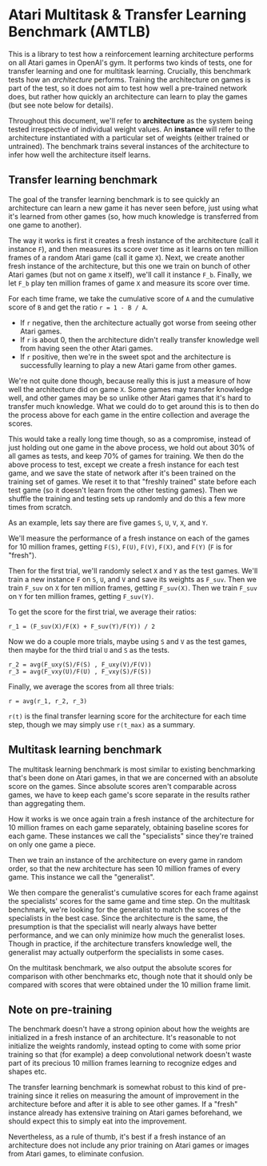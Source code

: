 # Atari Multitask & Transfer Learning Benchmark (AMTLB)

This is a library to test how a reinforcement learning architecture
performs on all Atari games in OpenAI's gym. It performs two kinds of
tests, one for transfer learning and one for multitask
learning. Crucially, this benchmark tests how an *architecture*
performs. Training the architecture on games is part of the test, so
it does not aim to test how well a pre-trained network does, but
rather how quickly an architecture can learn to play the games (but
see note below for details).

Throughout this document, we'll refer to **architecture** as the
system being tested irrespective of individual weight values. An
**instance** will refer to the architecture instantiated with a
particular set of weights (either trained or untrained). The benchmark
trains several instances of the architecture to infer how well the
architecture itself learns.

## Transfer learning benchmark

The goal of the transfer learning benchmark is to see quickly an
architecture can learn a new game it has never seen before, just using
what it's learned from other games (so, how much knowledge is
transferred from one game to another).

The way it works is first it creates a fresh instance of the
architecture (call it instance `F`), and then measures its score over
time as it learns on ten million frames of a random Atari game (call
it game `X`). Next, we create another fresh instance of the
architecture, but this one we train on bunch of other Atari games (but
not on game `X` itself), we'll call it instance `F_b`. Finally, we let
`F_b` play ten million frames of game `X` and measure its score over
time.

For each time frame, we take the cumulative score of `A` and the
cumulative score of `B` and get the ratio `r = 1 - B / A`.

 * If `r` negative, then the architecture actually got worse from seeing other Atari games.
 * If `r` is about 0, then the architecture didn't really transfer knowledge well from having seen the other Atari games.
 * If `r` positive, then we're in the sweet spot and the architecture is successfully learning to play a new Atari game from other games.

We're not quite done though, because really this is just a measure of
how well the architecture did on game `X`. Some games may transfer
knowledge well, and other games may be so unlike other Atari games
that it's hard to transfer much knowledge. What we could do to get
around this is to then do the process above for each game in the
entire collection and average the scores.

This would take a really long time though, so as a compromise, instead
of just holding out one game in the above process, we hold out about
30% of all games as tests, and keep 70% of games for training. We then
do the above process to test, except we create a fresh instance for
each test game, and we save the state of network after it's been
trained on the training set of games. We reset it to that "freshly
trained" state before each test game (so it doesn't learn from the
other testing games). Then we shuffle the training and testing sets up
randomly and do this a few more times from scratch.

As an example, lets say there are five games `S`, `U`, `V`, `X`, and `Y`.

We'll measure the performance of a fresh instance on each of the games
for 10 million frames, getting `F(S)`, `F(U)`, `F(V)`, `F(X)`, and `F(Y)`
(`F` is for "fresh").

Then for the first trial, we'll randomly select `X` and `Y` as the test games.
We'll train a new instance `F` on `S`, `U`, and `V` and save its weights as `F_suv`.
Then we train `F_suv` on `X` for ten million frames, getting `F_suv(X)`.
Then we train `F_suv` on `Y` for ten million frames, getting `F_suv(Y)`.

To get the score for the first trial, we average their ratios:

    r_1 = (F_suv(X)/F(X) + F_suv(Y)/F(Y)) / 2

Now we do a couple more trials, maybe using `S` and `V` as the test
games, then maybe for the third trial `U` and `S` as the tests.

    r_2 = avg(F_uxy(S)/F(S) , F_uxy(V)/F(V))
    r_3 = avg(F_vxy(U)/F(U) , F_vxy(S)/F(S))

Finally, we average the scores from all three trials:

    r = avg(r_1, r_2, r_3)

`r(t)` is the final transfer learning score for the architecture
for each time step, though we may simply use  `r(t_max)` as a summary.

## Multitask learning benchmark

The multitask learning benchmark is most similar to existing
benchmarking that's been done on Atari games, in that we are concerned
with an absolute score on the games. Since absolute scores aren't
comparable across games, we have to keep each game's score separate in
the results rather than aggregating them.

How it works is we once again train a fresh instance of the
architecture for 10 million frames on each game separately, obtaining
baseline scores for each game. These instances we call the
"specialists" since they're trained on only one game a piece.

Then we train an instance of the architecture on every game in random
order, so that the new architecture has seen 10 million frames of
every game. This instance we call the "generalist".

We then compare the generalist's cumulative scores for each frame
against the specialists' scores for the same game and time step. On
the multitask benchmark, we're looking for the generalist to match the
scores of the specialists in the best case. Since the architecture is
the same, the presumption is that the specialist will nearly always
have better performance, and we can only minimize how much the
generalist loses. Though in practice, if the architecture transfers
knowledge well, the generalist may actually outperform the
specialists in some cases.

On the multitask benchmark, we also output the absolute scores for
comparison with other benchmarks etc, though note that it should only
be compared with scores that were obtained under the 10 million frame
limit.

## Note on pre-training

The benchmark doesn't have a strong opinion about how the weights are
initialized in a fresh instance of an architecture. It's reasonable to
not initialize the weights randomly, instead opting to come with some
prior training so that (for example) a deep convolutional network
doesn't waste part of its precious 10 million frames learning to
recognize edges and shapes etc.

The transfer learning benchmark is somewhat robust to this kind of
pre-training since it relies on measuring the amount of improvement in
the architecture before and after it is able to see other games. If a
"fresh" instance already has extensive training on Atari games
beforehand, we should expect this to simply eat into the improvement.

Nevertheless, as a rule of thumb, it's best if a fresh instance of an
architecture does not include any prior training on Atari games or
images from Atari games, to eliminate confusion.
